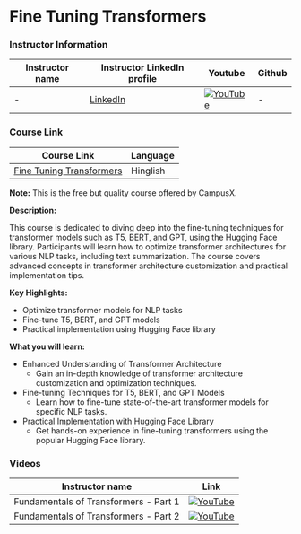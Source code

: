 # Fine Tuning Transformers

### Instructor Information

| Instructor name | Instructor LinkedIn profile | Youtube| Github |
|-----------------|-----------------------------|-----|---|
| - | [LinkedIn](https://www.linkedin.com) | [![YouTube](https://img.shields.io/badge/YouTube-Video-green)]() | - | 
### Course Link 

| Course Link | Language |
|-------------|----------|
| [Fine Tuning Transformers](https://learnwith.campusx.in/courses/Fine-Tuning-Transformers--Transformer-Architecture--T5-Transformer--BERT--GPT--Hugging-Face--Text-Summarizer-66af7198c3c41e0c36da9bd5) | Hinglish |

**Note:** This is the free but quality course offered by CampusX.

**Description:**

This course is dedicated to diving deep into the fine-tuning techniques for transformer models such as T5, BERT, and GPT, using the Hugging Face library. Participants will learn how to optimize transformer architectures for various NLP tasks, including text summarization. The course covers advanced concepts in transformer architecture customization and practical implementation tips.

**Key Highlights:**

- Optimize transformer models for NLP tasks
- Fine-tune T5, BERT, and GPT models
- Practical implementation using Hugging Face library

**What you will learn:**

- Enhanced Understanding of Transformer Architecture
    - Gain an in-depth knowledge of transformer architecture customization and optimization techniques.
- Fine-tuning Techniques for T5, BERT, and GPT Models
    - Learn how to fine-tune state-of-the-art transformer models for specific NLP tasks.
- Practical Implementation with Hugging Face Library
    - Get hands-on experience in fine-tuning transformers using the popular Hugging Face library.

### Videos
| Instructor name  | Link |
|-----------------|-------------------------|
| Fundamentals of Transformers - Part 1 |[![YouTube](https://img.shields.io/badge/YouTube-Video-green)](https://youtu.be/3Bs8GxA0IE4?si=6cHM4WuDuWyuVS0X)|
| Fundamentals of Transformers - Part 2 |[![YouTube](https://img.shields.io/badge/YouTube-Video-green)](https://youtu.be/KOVzzamtoag?si=mGN6R2R5_u3B0E8d)|






